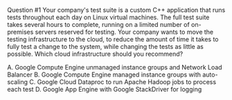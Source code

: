 Question #1
Your company's test suite is a custom C++ application that runs tests throughout each day on Linux virtual machines. The full test suite takes several hours to complete, running on a limited number of on-premises servers reserved for testing. Your company wants to move the testing infrastructure to the cloud, to reduce the amount of time it takes to fully test a change to the system, while changing the tests as little as possible. Which cloud infrastructure should you recommend?

A. Google Compute Engine unmanaged instance groups and Network Load Balancer
B. Google Compute Engine managed instance groups with auto-scaling
C. Google Cloud Dataproc to run Apache Hadoop jobs to process each test
D. Google App Engine with Google StackDriver for logging
